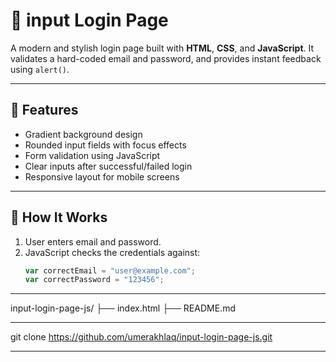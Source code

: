 # 🔐 input Login Page

A modern and stylish login page built with **HTML**, **CSS**, and **JavaScript**. It validates a hard-coded email and password, and provides instant feedback using `alert()`.

---

## 🚀 Features

- Gradient background design
- Rounded input fields with focus effects
- Form validation using JavaScript
- Clear inputs after successful/failed login
- Responsive layout for mobile screens

---

## 🧠 How It Works

1. User enters email and password.
2. JavaScript checks the credentials against:
   ```js
   var correctEmail = "user@example.com";
   var correctPassword = "123456";

---

input-login-page-js/
├── index.html
├── README.md

---

git clone https://github.com/umerakhlaq/input-login-page-js.git

---
